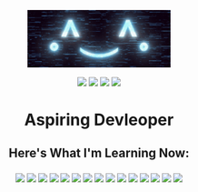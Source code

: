 <div align=center>

<img src="./animated_background.gif" width=50%></img>

</div>

<section align=center>

<a href="https://github.com/Danninx"><img src="https://img.shields.io/badge/GitHub-100000?style=for-the-badge&logo=github&logoColor=white" /></a>
<a href="https://www.youtube.com/channel/UCl4DGfMy6ug4MKBpUj0C9wg"><img src="https://img.shields.io/badge/YouTube-FF0000?style=for-the-badge&logo=youtube&logoColor=white" /></a>
<a href="https://discord.gg/THVTytM8rr"><img src="https://img.shields.io/badge/Discord-5865F2?style=for-the-badge&logo=discord&logoColor=white" /></a>
<a href="mailto:githubpublic.reaction867@silomails.com"><img src="https://img.shields.io/badge/email_me-grey?style=for-the-badge" /></a>

</section>

<h1 align=center> Aspiring Devleoper </h1>

<h2 align=center> Here's What I'm Learning Now: </h2>

<h3 align=center>

![](https://img.shields.io/badge/Python-FFD43B?style=for-the-badge&logo=python&logoColor=blue)
![](https://img.shields.io/badge/Javascript-grey?style=for-the-badge&logo=javascript)
![](https://img.shields.io/badge/json-5E5C5C?style=for-the-badge&logo=json&logoColor=white)
![](https://img.shields.io/badge/CSS3-1572B6?style=for-the-badge&logo=css3&logoColor=white)
![](https://img.shields.io/badge/HTML5-E34F26?style=for-the-badge&logo=html5&logoColor=white)
![](https://img.shields.io/badge/Rust-black?style=for-the-badge&logo=rust&logoColor=#E57324)
![](https://img.shields.io/badge/Node%20js-339933?style=for-the-badge&logo=nodedotjs&logoColor=white)
![](https://img.shields.io/badge/Npm-CB3837?style=for-the-badge&logo=npm)
![](https://img.shields.io/badge/Bun-black?style=for-the-badge&logo=bun)
![](https://img.shields.io/badge/React-20232A?style=for-the-badge&logo=react&logoColor=61DAFB)
![](https://img.shields.io/badge/Discord_js-5865F2?style=for-the-badge&logo=discord&logoColor=white)
![](https://img.shields.io/badge/GIT-E44C30?style=for-the-badge&logo=git&logoColor=white)
![](https://img.shields.io/badge/Numpy-777BB4?style=for-the-badge&logo=numpy&logoColor=white)
![](https://img.shields.io/badge/Pandas-2C2D72?style=for-the-badge&logo=pandas&logoColor=white)
![](https://img.shields.io/badge/TensorFlow-FF6F00?style=for-the-badge&logo=TensorFlow&logoColor=white)

</h3>